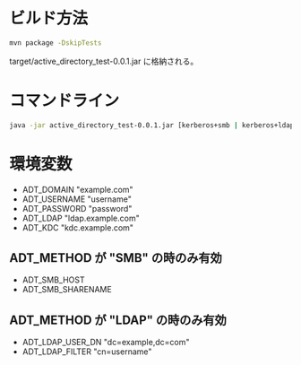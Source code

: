 # ビルド方法

```sh
mvn package -DskipTests
```

target/active_directory_test-0.0.1.jar に格納される。

# コマンドライン

```sh
java -jar active_directory_test-0.0.1.jar [kerberos+smb | kerberos+ldap | ntlm | ldap]
```

# 環境変数

- ADT_DOMAIN       "example.com"
- ADT_USERNAME     "username"
- ADT_PASSWORD     "password"
- ADT_LDAP         "ldap.example.com"
- ADT_KDC          "kdc.example.com"

## ADT_METHOD が "SMB" の時のみ有効

- ADT_SMB_HOST
- ADT_SMB_SHARENAME

## ADT_METHOD が "LDAP" の時のみ有効

- ADT_LDAP_USER_DN  "dc=example,dc=com"
- ADT_LDAP_FILTER   "cn=username"
